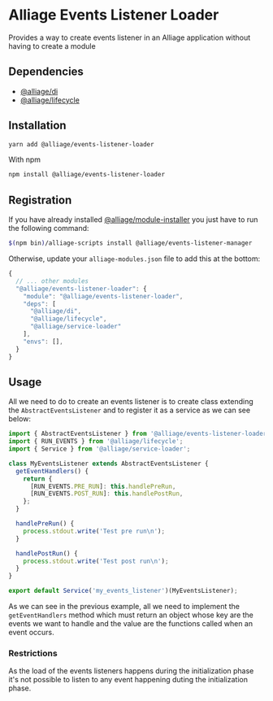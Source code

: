 # Alliage Events Listener Loader

Provides a way to create events listener in an Alliage application without having to create a module

## Dependencies

- [@alliage/di](../dependency-injection)
- [@alliage/lifecycle](../lifecycle)

## Installation

```bash
yarn add @alliage/events-listener-loader
```

With npm

```bash
npm install @alliage/events-listener-loader
```

## Registration

If you have already installed [@alliage/module-installer](../module-installer) you just have to run the following command:

```bash
$(npm bin)/alliage-scripts install @alliage/events-listener-manager
```

Otherwise, update your `alliage-modules.json` file to add this at the bottom:

```js
{
  // ... other modules
  "@alliage/events-listener-loader": {
    "module": "@alliage/events-listener-loader",
    "deps": [
      "@alliage/di",
      "@alliage/lifecycle",
      "@alliage/service-loader"
    ],
    "envs": [],
  }
}
```

## Usage

All we need to do to create an events listener is to create class extending the `AbstractEventsListener` and to register it as a service as we can see below:

```js
import { AbstractEventsListener } from '@alliage/events-listener-loader';
import { RUN_EVENTS } from '@alliage/lifecycle';
import { Service } from '@alliage/service-loader';

class MyEventsListener extends AbstractEventsListener {
  getEventHandlers() {
    return {
      [RUN_EVENTS.PRE_RUN]: this.handlePreRun,
      [RUN_EVENTS.POST_RUN]: this.handlePostRun,
    };
  }

  handlePreRun() {
    process.stdout.write('Test pre run\n');
  }

  handlePostRun() {
    process.stdout.write('Test post run\n');
  }
}

export default Service('my_events_listener')(MyEventsListener);
```

As we can see in the previous example, all we need to implement the `getEventHandlers` method which must return an object whose key are the events we want to handle and the value are the functions called when an event occurs.

### Restrictions

As the load of the events listeners happens during the initialization phase it's not possible to listen to any event happening duting the initialization phase.
